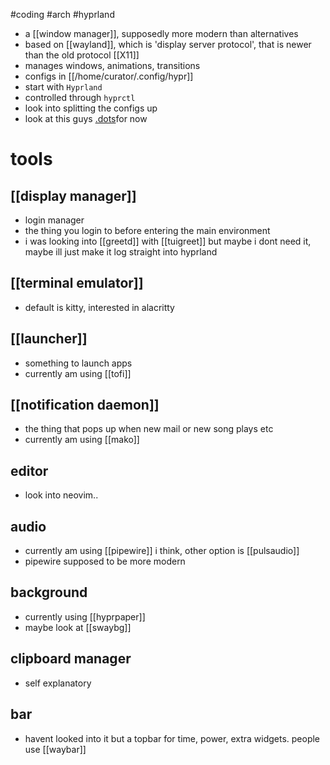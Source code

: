 #coding #arch #hyprland
- a [[window manager]], supposedly more modern than alternatives
- based on [[wayland]], which is 'display server protocol', that is newer than the old protocol [[X11]]
- manages windows, animations, transitions
- configs in [[/home/curator/.config/hypr]]
- start with `Hyprland`
- controlled through `hyprctl`
- look into splitting the configs up
- look at this guys [.dots](https://github.com/momcilovicluka/Hyprland-dots)for now
# tools
## [[display manager]] 
- login manager
- the thing you login to before entering the main environment
- i was looking into [[greetd]] with [[tuigreet]] but maybe i dont need it, maybe ill just make it log straight into hyprland
## [[terminal emulator]]
- default is kitty, interested in alacritty
## [[launcher]]
- something to launch apps
- currently am using [[tofi]]
## [[notification daemon]]
- the thing that pops up when new mail or new song plays etc
- currently am using [[mako]]
## editor
- look into neovim..
## audio
- currently am using [[pipewire]] i think, other option is [[pulsaudio]]
- pipewire supposed to be more modern
## background
- currently using [[hyprpaper]]
- maybe look at [[swaybg]]
## clipboard manager
- self explanatory
## bar
- havent looked into it but a topbar for time, power, extra widgets. people use [[waybar]]

